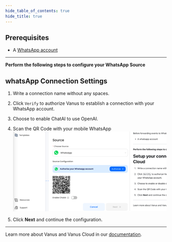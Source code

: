 ```yaml
--- 
hide_table_of_contents: true
hide_title: true
---
```


## Prerequisites

- A [WhatsApp account](https://www.whatsapp.com)

---

**Perform the following steps to configure your WhatsApp Source**

## whatsApp Connection Settings

1. Write a connection name without any spaces.

2. Click `Verify` to authorize Vanus to establish a connection with your WhatsApp account. 

3. Choose to enable ChatAI to use OpenAI. 

4. Scan the QR Code with your mobile WhatsApp 
![img.png](image/img.png)
5. Click **Next** and continue the configuration. 


---

Learn more about Vanus and Vanus Cloud in our [documentation](https://docs.vanus.ai).

